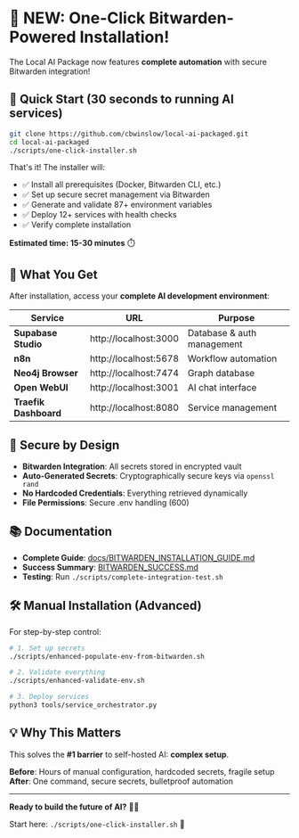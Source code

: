 # 🎉 NEW: One-Click Bitwarden-Powered Installation!

The Local AI Package now features **complete automation** with secure Bitwarden integration!

## 🚀 Quick Start (30 seconds to running AI services)

```bash
git clone https://github.com/cbwinslow/local-ai-packaged.git
cd local-ai-packaged
./scripts/one-click-installer.sh
```

That's it! The installer will:
- ✅ Install all prerequisites (Docker, Bitwarden CLI, etc.)
- ✅ Set up secure secret management via Bitwarden
- ✅ Generate and validate 87+ environment variables
- ✅ Deploy 12+ services with health checks
- ✅ Verify complete installation

**Estimated time: 15-30 minutes** ⏱️

## 🎯 What You Get

After installation, access your **complete AI development environment**:

| Service | URL | Purpose |
|---------|-----|---------|
| **Supabase Studio** | http://localhost:3000 | Database & auth management |
| **n8n** | http://localhost:5678 | Workflow automation |
| **Neo4j Browser** | http://localhost:7474 | Graph database |
| **Open WebUI** | http://localhost:3001 | AI chat interface |
| **Traefik Dashboard** | http://localhost:8080 | Service management |

## 🔐 Secure by Design

- **Bitwarden Integration**: All secrets stored in encrypted vault
- **Auto-Generated Secrets**: Cryptographically secure keys via `openssl rand`
- **No Hardcoded Credentials**: Everything retrieved dynamically
- **File Permissions**: Secure .env handling (600)

## 📚 Documentation

- **Complete Guide**: [docs/BITWARDEN_INSTALLATION_GUIDE.md](docs/BITWARDEN_INSTALLATION_GUIDE.md)
- **Success Summary**: [BITWARDEN_SUCCESS.md](BITWARDEN_SUCCESS.md)
- **Testing**: Run `./scripts/complete-integration-test.sh`

## 🛠️ Manual Installation (Advanced)

For step-by-step control:

```bash
# 1. Set up secrets
./scripts/enhanced-populate-env-from-bitwarden.sh

# 2. Validate everything
./scripts/enhanced-validate-env.sh

# 3. Deploy services
python3 tools/service_orchestrator.py
```

## 💡 Why This Matters

This solves the **#1 barrier** to self-hosted AI: **complex setup**. 

**Before**: Hours of manual configuration, hardcoded secrets, fragile setup
**After**: One command, secure secrets, bulletproof automation

---

**Ready to build the future of AI?** 🤖✨

Start here: `./scripts/one-click-installer.sh` 🚀